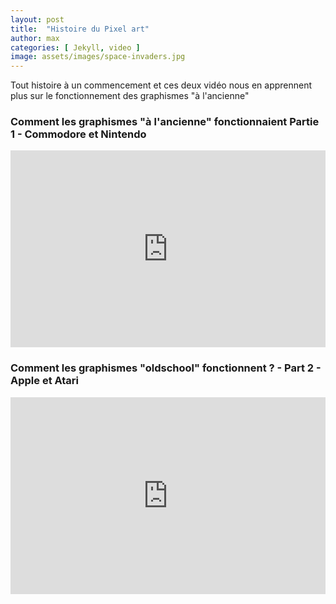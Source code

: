 ```yaml
---
layout: post
title:  "Histoire du Pixel art"
author: max
categories: [ Jekyll, video ]
image: assets/images/space-invaders.jpg
---
```

Tout histoire à un commencement et ces deux vidéo nous en apprennent plus sur le fonctionnement des graphismes "à l'ancienne"

### Comment les graphismes "à l'ancienne" fonctionnaient Partie 1 - Commodore et Nintendo
<p><iframe style="width:100%;" height="315" src="https://www.youtube.com/embed/Tfh0ytz8S0k" frameborder="0" allowfullscreen></iframe></p>

### Comment les graphismes "oldschool" fonctionnent ? - Part 2 - Apple et Atari
<p><iframe style="width:100%;" height="315" src="https://www.youtube.com/embed/_rsycfDliZU" frameborder="0" allowfullscreen></iframe></p>

<!--stackedit_data:
eyJoaXN0b3J5IjpbLTg2NTk0MDMxMiwxOTQ0MzQwNTYxLC00Nj
EyMTQ3OTUsNDM1MzU3MTQzXX0=
-->